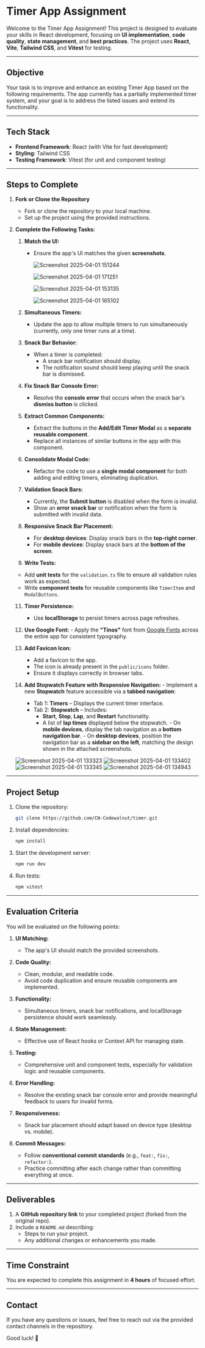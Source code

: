# Timer App Assignment

Welcome to the Timer App Assignment! This project is designed to evaluate your skills in React development, focusing on **UI implementation**, **code quality**, **state management**, and **best practices**. The project uses **React**, **Vite**, **Tailwind CSS**, and **Vitest** for testing.

---

## **Objective**
Your task is to improve and enhance an existing Timer App based on the following requirements. The app currently has a partially implemented timer system, and your goal is to address the listed issues and extend its functionality.

---

## **Tech Stack**
- **Frontend Framework**: React (with Vite for fast development)
- **Styling**: Tailwind CSS
- **Testing Framework**: Vitest (for unit and component testing)

---

## **Steps to Complete**

1. **Fork or Clone the Repository**
   - Fork or clone the repository to your local machine.
   - Set up the project using the provided instructions.

2. **Complete the Following Tasks:**

   1. **Match the UI:**
      - Ensure the app's UI matches the given **screenshots**.
        
        ![Screenshot 2025-04-01 151244](https://github.com/user-attachments/assets/a25ef936-1a10-4e3f-8388-c2a725f7099f)

        ![Screenshot 2025-04-01 171251](https://github.com/user-attachments/assets/f86097b3-6b22-44f0-86cd-dddbb009dbba)

        ![Screenshot 2025-04-01 153135](https://github.com/user-attachments/assets/986a3015-2c05-41ea-bdf3-b8156d16a53e)

        ![Screenshot 2025-04-01 165102](https://github.com/user-attachments/assets/cf9c368f-8012-4625-bd6d-eade21b1f9b5)


   3. **Simultaneous Timers:**
      - Update the app to allow multiple timers to run simultaneously (currently, only one timer runs at a time).

   4. **Snack Bar Behavior:**
      - When a timer is completed:
        - A snack bar notification should display.
        - The notification sound should keep playing until the snack bar is dismissed.

   5. **Fix Snack Bar Console Error:**
      - Resolve the **console error** that occurs when the snack bar's **dismiss button** is clicked.

   6. **Extract Common Components:**
      - Extract the buttons in the **Add/Edit Timer Modal** as a **separate reusable component**.
      - Replace all instances of similar buttons in the app with this component.

   7. **Consolidate Modal Code:**
      - Refactor the code to use a **single modal component** for both adding and editing timers, eliminating duplication.

   8. **Validation Snack Bars:**
      - Currently, the **Submit button** is disabled when the form is invalid.
      - Show an **error snack bar** or notification when the form is submitted with invalid data.

   9. **Responsive Snack Bar Placement:**
      - For **desktop devices**: Display snack bars in the **top-right corner**.
      - For **mobile devices**: Display snack bars at the **bottom of the screen**.

   10. **Write Tests:**
      - Add **unit tests** for the `validation.ts` file to ensure all validation rules work as expected.
      - Write **component tests** for reusable components like `TimerItem` and `ModalButtons`.

   11. **Timer Persistence:**
       - Use **localStorage** to persist timers across page refreshes.

    12. **Use Google Font:**
       - Apply the **"Tinos"** font from [Google Fonts](https://fonts.google.com/specimen/Tinos) across the entire app for consistent typography.

   13. **Add Favicon Icon:**
       - Add a favicon to the app.
       - The icon is already present in the `public/icons` folder.
       - Ensure it displays correctly in browser tabs.

    14. **Add Stopwatch Feature with Responsive Navigation:**
       - Implement a new **Stopwatch** feature accessible via a **tabbed navigation**:
         - Tab 1: **Timers** – Displays the current timer interface.
         - Tab 2: **Stopwatch** – Includes:
           - **Start**, **Stop**, **Lap**, and **Restart** functionality.
           - A list of **lap times** displayed below the stopwatch.
       - On **mobile devices**, display the tab navigation as a **bottom navigation bar**.
       - On **desktop devices**, position the navigation bar as a **sidebar on the left**, matching the design shown in the attached screenshots.

      ![Screenshot 2025-04-01 133323](https://github.com/user-attachments/assets/fe09a047-b319-4517-9d2d-9550f7d95b9b)
      ![Screenshot 2025-04-01 133402](https://github.com/user-attachments/assets/506d658c-60ff-410f-96e7-075e17cec1f0)
      ![Screenshot 2025-04-01 133345](https://github.com/user-attachments/assets/574d49e1-2c4b-42f0-a62b-9ccfb1c543f7)
      ![Screenshot 2025-04-01 134943](https://github.com/user-attachments/assets/b1f9b465-0d36-42d2-be67-3da73160bb43)



---

## **Project Setup**

1. Clone the repository:  
   ```bash
   git clone https://github.com/CW-Codewalnut/timer.git
   ```

2. Install dependencies:  
   ```bash
   npm install
   ```

3. Start the development server:  
   ```bash
   npm run dev
   ```

4. Run tests:  
   ```bash
   npm vitest
   ```

---

## **Evaluation Criteria**

You will be evaluated on the following points:

1. **UI Matching:**
   - The app's UI should match the provided screenshots.

2. **Code Quality:**
   - Clean, modular, and readable code.
   - Avoid code duplication and ensure reusable components are implemented.

3. **Functionality:**
   - Simultaneous timers, snack bar notifications, and localStorage persistence should work seamlessly.

4. **State Management:**
   - Effective use of React hooks or Context API for managing state.

5. **Testing:**
   - Comprehensive unit and component tests, especially for validation logic and reusable components.

6. **Error Handling:**
   - Resolve the existing snack bar console error and provide meaningful feedback to users for invalid forms.

7. **Responsiveness:**
   - Snack bar placement should adapt based on device type (desktop vs. mobile).

8. **Commit Messages:**
   - Follow **conventional commit standards** (e.g., `feat:`, `fix:`, `refactor:`).
   - Practice committing after each change rather than committing everything at once.

---

## **Deliverables**

1. A **GitHub repository link** to your completed project (forked from the original repo).  
2. Include a `README.md` describing:  
   - Steps to run your project.  
   - Any additional changes or enhancements you made.  

---

## **Time Constraint**

You are expected to complete this assignment in **4 hours** of focused effort.  

---

## **Contact**

If you have any questions or issues, feel free to reach out via the provided contact channels in the repository.

Good luck! 🚀
